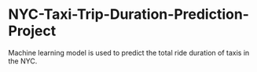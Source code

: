 # NYC-Taxi-Trip-Duration-Prediction-Project
Machine learning model is used to predict the total ride duration of taxis in the NYC.
